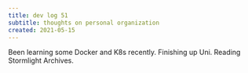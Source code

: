 ```yaml
---
title: dev log 51
subtitle: thoughts on personal organization
created: 2021-05-15
---
```


Been learning some Docker and K8s recently. Finishing up Uni. Reading Stormlight Archives.
